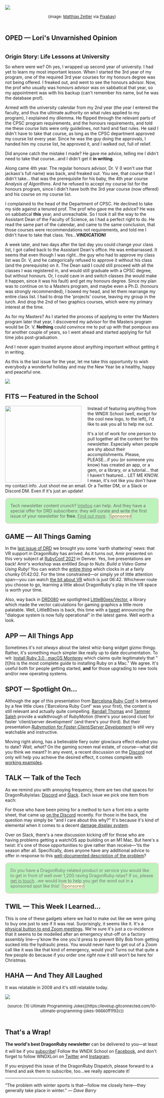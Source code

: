 <div style="display:none;font-size:0;line-height:0;max-height:0;mso-hide:all">DRD099: Our 'Gretzky' issue is the last of 2021.</div>

![](https://dragonrubydispatch.com/assets/images/snowboard-programmer-590x392.png)

<div style="font-size: small; text-align: center; padding-bottom: 20px;">(image: <a href="https://pixabay.com/photos/snowboard-computer-digital-nomad-5010041/">Matthias Zeitler</a> via <a href="https://pixabay.com">Pixabay</a>)</div>

## OPED &#8212; Lori's Unvarnished Opinion

<div style="font-size: large; text-align: left; padding-top: 20px;"><b>Origin Story: Life Lessons at University</b></div>

So where were we? Oh yes, I wrapped up second year of university. I had yet to learn my most important lesson. When I started the 3rd year of my program, one of the required 3rd year courses for my honours degree was not being offered. I freaked out, and went to see the honours advisor. Now, the prof who usually was honours advisor was on sabbatical that year, so my appointment was with his backup (can't remember his name, but he was the database prof).

Armed with the university calendar from my 2nd year (the year I entered the faculty, and thus the ultimate authority on what rules applied to my program), I explained my dilemma. He flipped through the relevant parts of the CPSC program requirements, and the honours requirements, and told me these course lists were only guidelines, not hard and fast rules. He said I didn't have to take that course, as long as the CPSC department approved my course list every year. Since he was the guy doing the approvals, I handed him my course list, he approved it, and I walked out, full of relief.

Did anyone catch the mistake I made? He gave me advice, telling me I didn't need to take that course...and I didn't get it **in writing**.

Along came 4th year. The regular honours advisor, Dr. V (I won't use that jackass's full name) was back, and freaked out. You see, that course that I didn't take... that was the prerequisite for his baby, the 4th year course <em>Analysis of Algorithms</em>. And he refused to accept my course list for the honours program, since I didn't have both the 3rd year course (now offered) and his course on my course list.

I complained to the head of the Department of CPSC. He declined to take my side against a tenured prof. The prof who gave me the advice? He was on sabbatical **this** year, and unreachable. So I took it all the way to the Assistant Dean of the Faculty of Science, as I had a perfect right to do. He read the same part of the calendar, and came to the same conclusion, that those courses were recommendations not requirements, and told me I didn't have to take that class. Yes...**VINDICATION!**

A week later, and two days after the last day you could change your class list, I got called back to the Assistant Dean's office. He was embarrassed. It seems that even though I was right...the guy who had to approve my class list was Dr. V, and he categorically refused to approve it without his class (and the prerequisite) on it. The Dean said I could still proceed with all the classes I was registered in, and would still graduate with a CPSC degree, but without honours. Or, I could cave in and switch classes (he would make it happen, since it was his fault) and get my honours degree. Since my plan was to continue on to a Masters program, and maybe even a Ph.D. (honours was strongly recommended), I bowed my head, and let them rearrange my entire class list. I had to drop the 'projects' course, leaving my group in the lurch. And drop the 2nd of two graphics courses, which were my primary interest at the time.

As for my Masters? As I started the process of applying to enter the Masters program later that year, I discovered my advisor for the Masters program would be Dr. V. **Nothing** could convince me to put up with that pompous ass for another couple of years, so I went ahead and started applying for full time jobs post-graduation.

And I never again trusted anyone about anything important without getting it in writing.

As this is the last issue for the year, let me take this opportunity to wish everybody a wonderful holiday and may the New Year be a healthy, happy and peaceful one.

![](https://dragonrubydispatch.com/assets/images/lori-olson-signature.jpg)

<div style="height: 50px"/>

## FITS &#8212; Featured in the School

<a href="https://wndx.school"><img src="https://dragonrubydispatch.com/assets/images/wndx-school-new-logo.gif" style="float: left; padding-right: 20px; width: 250px"></a>

Instead of featuring anything from the WNDX School (well, except for the cool new logo, to the left), I'd like to ask you all to help me out.

It's a lot of work for one person to pull together all the content for this newsletter. Especially when people are shy about their accomplishments. Please, PLEASE...if you (or someone you know) has created an app, or a gem, or a library, or a tutorial... that I haven't featured... LET ME KNOW. I mean, it's not like you don't have my contact info. Just shoot me an email. Or a Twitter DM, or a Slack or Discord DM. Even if it's just an update!

<div style="background: #90EE90; opacity: 0.60; padding: 15px; border-style: solid; border-width: 2px; border-color: pink; margin-bottom: 15px; border-radius: 10px;" ><span style="color: black;">Tech newsletter content crunch? <a href="https://intellog.com/content-crunch.html">Intellog</a> can help. And they have a special offer for DRD subscribers: they will curate and write the first issue of your newsletter for <b>free</b>. <a href="https://intellog.com/content-crunch.html">Find out more</a>.&nbsp;&nbsp;<span style="background-color: #FFFFBB; border-style: solid; border-width: 1px; border-color: #666666">Sponsored</span></span></div>

## GAME &#8212; All Things Gaming

In the [last issue of DRD](https://dragonrubydispatch.com/2021/11/24/Issue-98.html#game--all-things-gaming) we brought you some 'earth shattering' news: that VR support in DragonRuby has arrived. As it turns out, Amir presented on this very subject at [RubyConf 2021](https://rubyconf.org) in Denver. Yes, live presentations are back! Amir's workshop was entitled <em>Soup to Nuts: Build a Video Game Using Ruby!</em> You can watch the [entire thing](https://rc-temp000-videos.s3.us-west-1.amazonaws.com/Amir-Rajan.mp4) which clocks in at a fairly chunky 01:42:02. For the time constrained&mdash;or simply ye of little attention span&mdash;you can watch [the bit about VR](https://www.youtube.com/watch?v=i_OxQs0Djlc) which is just 06:42. Whichever route you choose to go, learning a little about DragonRuby's play in the VR space is worth your time.

Also, way back in [DRD080](https://dragonrubydispatch.com/2021/03/17/Issue-80.html#spot--spotlight-on) we spotlighted [LittleB0xes/Vector](https://github.com/LittleB0xes/Vector?utm=dragonrubydispatch.com), a library which made the vector calculations for gaming graphics a little more palatable. Well, LittleB0xes is back, this time with a [tweet](https://twitter.com/LB0xes/status/1463977934688067591) announcing the "dialogue system is now fully operational" in the latest game. Well worth a look.

## APP &#8212; All Things App

Sometimes it's not <em>always</em> about the latest whiz-bang widget gizmo thingy. Rather, it's something much simpler like really up to date documentation. To wit: [Install Ruby 3.0 · macOS Monterey](https://mac.install.guide/ruby/index.html) which claims quite legitimately that "[t]his is the most complete guide to installing Ruby on a Mac." We agree. It's useful both for people getting started, <b>and</b> for those upgrading to new tools and/or new operating systems.

## SPOT &#8212; Spotlight On...

Although the age of this presentation from [Barcelona Ruby Conf](https://twitter.com/baruco) is betrayed by a few little clues ('Barcelona Ruby Conf' was your first), the content is still relevant and actually quite compelling. [Randall Thomas](https://twitter.com/daksis) and [Tammer Saleh](https://twitter.com/tammersaleh) provide a walkthrough of RubyMotion (there's your second clue) for faster 'client/server development' (and there's your third). But their presentation <em>[Rubymotion for Faster Client/Server Development](https://www.youtube.com/watch?v=_anf8D8SFVY)</em> is still very watchable and instructive.

Moving right along, has a believable fiery outer glow/aura effect eluded you to date? <em>Wait, what?</em> On the gaming screen real estate, of course&mdash;what did you think we meant? In any event, a recent discussion on the [Discord](https://discord.com/channels/608064116111966245/674410581326823446/891710364012646420) not only will help you achieve the desired effect, it comes complete with [working examples](https://github.com/oeloeloel/aura_demo). 

## TALK &#8212; Talk of the Tech

As we remind you with annoying frequency, there are two chat spaces for DragonRubyistas: [Discord](https://discord.com/channels/608064116111966245) and [Slack](https://motioneers.slack.com).  Each issue we pick one item from each:

For those who have been pining for a method to turn a font into a sprite sheet, that came up [on the Discord](https://discord.com/channels/608064116111966245/608064116984250379/741335583896502292) recently. For those in the back, the question may simply be "and I care about this why?" It's because it's kind of elemental when it comes to a decent [damage display system](https://www.youtube.com/watch?v=SY_14qyeYeQ).

Over on Slack, there's a new discussion kicking off for those who are having problems getting a watchOS app building on an M1 Mac. But here's a twist: it's one of those opportunities to give rather than receive&mdash;'tis the season after all. Specifically, does anyone have any additional advice to offer in response to this [well-documented description of the problem](https://motioneers.slack.com/archives/C055RS0VA/p1638402890042300)?

<div style="background: #90EE90; opacity: 0.60; padding: 15px; border-style: solid; border-width: 2px; border-color: pink; margin-bottom: 15px; border-radius: 10px;" ><span style="color: #black;">Do you have a DragonRuby-related product or service you would like to get in front of well over 1,200 raving DragonRuby-istas? If so, please <a href="mailto:lori@wndx.com">get in touch</a>...we would love to help you get the word out in a sponsored spot like this!&nbsp;&nbsp;<span style="background-color: #FFFFBB; border-style: solid; border-width: 1px; border-color: #666666">Sponsored</span></span></div>


## TWIL &#8212; This Week I Learned...

This is one of these gadgets where we had to make out like we were going to buy one just to see if it was real. Surprisingly, it seems like it. It's a [physical button to end Zoom meetings](https://thetaskbutton.com/). We're sure it's just a co-incidence that it seems to be modelled after an emergency shut-off on a factory assembly line&mdash;y'know the one you'd press to prevent Billy Bob from getting sucked into the hydraulic press. You would never have to get out of a Zoom call like it was like that kind of emergency, would you? Turns out that quite a few people do because if you order one <em>right now</em> it still won't be here for Christmas.

## HAHA &#8212; And They All Laughed

It was relatable in 2008 and it's still relatable today.

![](https://dragonrubydispatch.com/assets/images/wtfs-per-minute-590x563.png)

<div style="font-size: small; text-align: center; padding-bottom: 20px;">(source: [10 Ultimate Programming Jokes](https://levelup.gitconnected.com/10-ultimate-programming-jokes-96660ff1f92c))</div>

## That's a Wrap!

**The world's best DragonRuby newsletter** can be delivered to you&#8212;at least it will be if you [subscribe](https://motivated-experimenter-209.ck.page/bd51551808)! Follow the WNDX School on [Facebook](https://www.facebook.com/wndxschool), and don't forget to follow WNDXLori on [Twitter](https://twitter.com/wndxlori) and [Instagram](https://instagram.com/wndxlori).

If you enjoyed this issue of the DragonRuby Dispatch, please forward to a friend and ask them to subscribe, too...we really appreciate it!

<hr/>

&ldquo;The problem with winter sports is that&mdash;follow me closely here&mdash;they generally take place in winter.&rdquo; &mdash; <em>Dave Barry</em>
